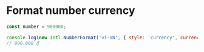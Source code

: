 # Format number currency

```js
const number = 900000;

console.log(new Intl.NumberFormat('vi-VN', { style: 'currency', currency: 'VND' }).format(number));
// 990.000 ₫
```
